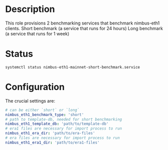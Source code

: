 # Description

This role provisions 2 benchmarking services that benchmark nimbus-eth1 clients.
Short benchmark (a service that runs for 24 hours)
Long benchmark (a service that runs for 1 week)

# Status
```
systemctl status nimbus-eth1-mainnet-short-benchmark.service
```

# Configuration

The crucial settings are:
```yaml
# can be either `short` or `long`
nimbus_eth1_benchmark_type: 'short'
# path to template-db, needed for short benchmarking
nimbus_eth1_template_db: 'path/to/template-db'
# era1 files are necessary for import process to run
nimbus_eth1_era_dir: 'path/to/era-files'
# era files are necessary for import process to run
nimbus_eth1_era1_dir: 'path/to/era1-files'
```
